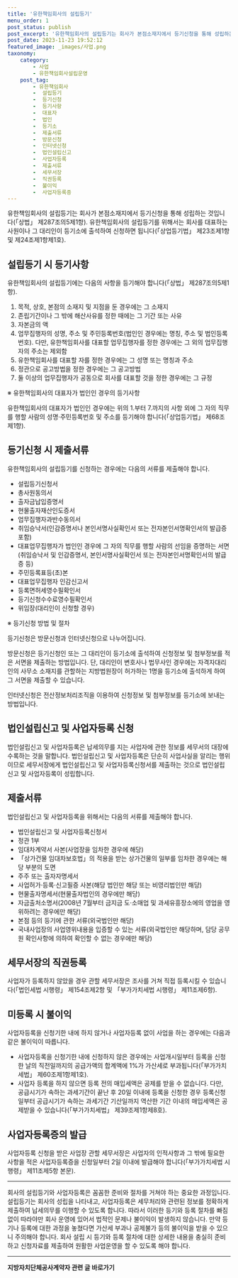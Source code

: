 ```yaml
---
title: '유한책임회사의 설립등기'
menu_order: 1
post_status: publish
post_excerpt: '유한책임회사의 설립등기는 회사가 본점소재지에서 등기신청을 통해 성립하는 것입니다  상법  제287조의5제1항 . 유한책임회사의 설립등기를 위해서는 회사를 대표하는 사원이나 그 대리인이 등기소에 출석하여 신청하면 됩니다  상업등기법  제23조제1항 및 제24조제1항제1호 .'
post_date: 2023-11-23 19:52:12
featured_image: _images/사업.png
taxonomy:
    category:
        - 사업
        - 유한책임회사설립운영
    post_tag:
        - 유한책임회사
        -  설립등기
        -  등기신청
        -  등기사항
        -  대표자
        -  법인
        -  등기소
        -  제출서류
        -  방문신청
        -  인터넷신청
        -  법인설립신고
        -  사업자등록
        -  제출서류
        -  세무서장
        -  직권등록
        -  불이익
        -  사업자등록증
---
```



유한책임회사의 설립등기는 회사가 본점소재지에서 등기신청을 통해 성립하는 것입니다(「상법」 제287조의5제1항). 유한책임회사의 설립등기를 위해서는 회사를 대표하는 사원이나 그 대리인이 등기소에 출석하여 신청하면 됩니다(「상업등기법」 제23조제1항 및 제24조제1항제1호). 

## 설립등기 시 등기사항

유한책임회사의 설립등기에는 다음의 사항을 등기해야 합니다(「상법」 제287조의5제1항).

1. 목적, 상호, 본점의 소재지 및 지점을 둔 경우에는 그 소재지
2. 존립기간이나 그 밖에 해산사유를 정한 때에는 그 기간 또는 사유
3. 자본금의 액
4. 업무집행자의 성명, 주소 및 주민등록번호(법인인 경우에는 명칭, 주소 및 법인등록번호). 다만, 유한책임회사를 대표할 업무집행자를 정한 경우에는 그 외의 업무집행자의 주소는 제외함
5. 유한책임회사를 대표할 자를 정한 경우에는 그 성명 또는 명칭과 주소
6. 정관으로 공고방법을 정한 경우에는 그 공고방법
7. 둘 이상의 업무집행자가 공동으로 회사를 대표할 것을 정한 경우에는 그 규정

※ 유한책임회사의 대표자가 법인인 경우의 등기사항

유한책임회사의 대표자가 법인인 경우에는 위의 1.부터 7.까지의 사항 외에 그 자의 직무를 행할 사람의 성명·주민등록번호 및 주소를 등기해야 합니다(「상업등기법」 제68조제1항).

## 등기신청 시 제출서류

유한책임회사의 설립등기를 신청하는 경우에는 다음의 서류를 제출해야 합니다.

- 설립등기신청서
- 총사원동의서
- 출자금납입증명서
- 현물출자재산인도증서
- 업무집행자과반수동의서
- 취임승낙서(인감증명서나 본인서명사실확인서 또는 전자본인서명확인서의 발급증 포함)
- 대표업무집행자가 법인인 경우에 그 자의 직무를 행할 사람의 선임을 증명하는 서면(취임승낙서 및 인감증명서, 본인서명사실확인서 또는 전자본인서명확인서의 발급증 등)
- 주민등록표등(초)본
- 대표업무집행자 인감신고서
- 등록면허세영수필확인서
- 등기신청수수료영수필확인서
- 위임장(대리인이 신청할 경우)

※ 등기신청 방법 및 절차

등기신청은 방문신청과 인터넷신청으로 나누어집니다.

방문신청은 등기신청인 또는 그 대리인이 등기소에 출석하여 신청정보 및 첨부정보를 적은 서면을 제출하는 방법입니다. 단, 대리인이 변호사나 법무사인 경우에는 자격자대리인의 사무소 소재지를 관할하는 지방법원장이 허가하는 1명을 등기소에 출석하게 하여 그 서면을 제출할 수 있습니다.

인터넷신청은 전산정보처리조직을 이용하여 신청정보 및 첨부정보를 등기소에 보내는 방법입니다.

## 법인설립신고 및 사업자등록 신청

법인설립신고 및 사업자등록은 납세의무를 지는 사업자에 관한 정보를 세무서의 대장에 수록하는 것을 말합니다. 법인설립신고 및 사업자등록은 단순히 사업사실을 알리는 행위이므로 세무서장에게 법인설립신고 및 사업자등록신청서를 제출하는 것으로 법인설립신고 및 사업자등록이 성립합니다.

## 제출서류

법인설립신고 및 사업자등록을 위해서는 다음의 서류를 제출해야 합니다.

- 법인설립신고 및 사업자등록신청서
- 정관 1부
- 임대차계약서 사본(사업장을 임차한 경우에 해당)
- 「상가건물 임대차보호법」의 적용을 받는 상가건물의 일부를 임차한 경우에는 해당 부분의 도면
- 주주 또는 출자자명세서
- 사업허가·등록·신고필증 사본(해당 법인만 해당 또는 비영리법인만 해당)
- 현물출자명세서(현물출자법인의 경우에만 해당)
- 자금출처소명서(2008년 7월부터 금지금 도·소매업 및 과세유흥장소에의 영업을 영위하려는 경우에만 해당)
- 본점 등의 등기에 관한 서류(외국법인만 해당)
- 국내사업장의 사업영위내용을 입증할 수 있는 서류(외국법인만 해당하며, 담당 공무원 확인사항에 의하여 확인할 수 없는 경우에만 해당)

## 세무서장의 직권등록

사업자가 등록하지 않았을 경우 관할 세무서장은 조사를 거쳐 직접 등록시킬 수 있습니다(「법인세법 시행령」 제154조제2항 및 「부가가치세법 시행령」 제11조제6항).

## 미등록 시 불이익

사업자등록을 신청기한 내에 하지 않거나 사업자등록 없이 사업을 하는 경우에는 다음과 같은 불이익이 따릅니다.

- 사업자등록을 신청기한 내에 신청하지 않은 경우에는 사업개시일부터 등록을 신청한 날의 직전일까지의 공급가액의 합계액에 1%가 가산세로 부과됩니다(「부가가치세법」 제60조제1항제1호).
- 사업자 등록을 하지 않으면 등록 전의 매입세액은 공제를 받을 수 없습니다. 다만, 공급시기가 속하는 과세기간이 끝난 후 20일 이내에 등록을 신청한 경우 등록신청일부터 공급시기가 속하는 과세기간 기산일까지 역산한 기간 이내의 매입세액은 공제받을 수 있습니다(「부가가치세법」 제39조제1항제8호).

## 사업자등록증의 발급

사업자등록 신청을 받은 사업장 관할 세무서장은 사업자의 인적사항과 그 밖에 필요한 사항을 적은 사업자등록증을 신청일부터 2일 이내에 발급해야 합니다(「부가가치세법 시행령」 제11조제5항 본문).

---

회사의 설립등기와 사업자등록은 꼼꼼한 준비와 절차를 거쳐야 하는 중요한 과정입니다. 설립등기는 회사의 성립을 나타내고, 사업자등록은 세무처리와 관련된 정보를 정확하게 제출하여 납세의무를 이행할 수 있도록 합니다. 따라서 이러한 등기와 등록 절차를 빠짐없이 따라야만 회사 운영에 있어서 법적인 문제나 불이익이 발생하지 않습니다. 만약 등기나 등록에 대한 과정을 놓쳤다면 가산세 부과나 공제불가 등의 불이익을 받을 수 있으니 주의해야 합니다. 회사 설립 시 등기와 등록 절차에 대한 상세한 내용을 충실히 준비하고 신청자료를 제출하여 원활한 사업운영을 할 수 있도록 해야 합니다.

<!-- wp:separator -->
<hr class="wp-block-separator has-alpha-channel-opacity"/>
<!-- /wp:separator -->

<!-- wp:group {"backgroundColor":"base","layout":{"type":"constrained"}} -->
<div class="wp-block-group has-base-background-color has-background"><!-- wp:paragraph {"align":"center","fontSize":"medium"} -->
<p class="has-text-align-center has-large-font-size"><strong>지방자치단체공사계약자 관련 글 바로가기</strong></p>
<!-- /wp:paragraph -->


<!-- wp:latest-posts
{"categories":[{"id":7140,"count":19,"description":"","link":"https://uknowlaw.com/category/%ec%a7%80%eb%b0%a9%ec%9e%90%ec%b9%98%eb%8b%a8%ec%b2%b4%ea%b3%b5%ec%82%ac%ea%b3%84%ec%95%bd%ec%9e%90/","name":"지방자치단체공사계약자","slug":"지방자치단체공사계약자","taxonomy":"category","parent":0,"meta":[],"_links":{"self":[{"href":"https://uknowlaw.com/wp-json/wp/v2/categories/7140"}],"collection":[{"href":"https://uknowlaw.com/wp-json/wp/v2/categories"}],"about":[{"href":"https://uknowlaw.com/wp-json/wp/v2/taxonomies/category"}],"wp:post_type":[{"href":"https://uknowlaw.com/wp-json/wp/v2/posts?categories=7140"}],"curies":[{"name":"wp","href":"https://api.w.org/{rel}","templated":true}]}}],"postsToShow":100,"excerptLength":28,"postLayout":"grid","columns":2,"featuredImageAlign":"left","featuredImageSizeSlug":"large","fontSize":"small"} /--></div>
<!-- /wp:group -->